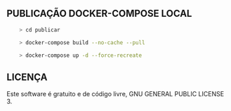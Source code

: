 
## PUBLICAÇÃO DOCKER-COMPOSE LOCAL

```bash
    > cd publicar

    > docker-compose build --no-cache --pull

    > docker-compose up -d --force-recreate
```

## LICENÇA

Este software é gratuito e de código livre, GNU GENERAL PUBLIC LICENSE 3.
